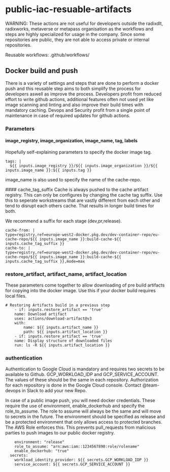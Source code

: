 # public-iac-resuable-artifacts

WARNING: These actions are not useful for developers outside the radixdlt, radixworks, metaverse or metapass organisation as the workflows and steps are highly specialized for usage in the company. Since some repositories are public, they are not able to access private or internal repositories.

Reusable workflows:
.github/workflows/

## Docker build and push

There is a variety of settings and steps that are done to perform a docker push and this reusable step aims to both simplify the process for developers aswell as improve the process. Developers profit from reduced effort to write github actions, additional features often not used yet like image scanning and linting and also improve their build times with mandatory caching.
Devops and Security profit from a single point of maintenance in case of required updates for github actions.

### Parameters

#### image_registry, image_organization, image_name, tag, labels

Hopefully self-explaining parameters to specify the docker image tag. 
```
tags: |
  ${{ inputs.image_registry }}/${{ inputs.image_organization }}/${{ inputs.image_name }}:${{ inputs.tag }}
```

image_name is also used to specify the name of the cache-repo.

#### cache_tag_suffix 
Cache is always pushed to the cache artifact registry. This can only be configures by changing the cache tag suffix.
Use this to seperate workstreams that are vastly different from each other and tend to disrupt each others cache. 
That results in longer build times for both.

We recommend a suffix for each stage (dev,pr,release).

```
cache-from: |
type=registry,ref=europe-west2-docker.pkg.dev/dev-container-repo/eu-cache-repo/${{ inputs.image_name }}:build-cache-${{ inputs.cache_tag_suffix }} 
cache-to: |
type=registry,ref=europe-west2-docker.pkg.dev/dev-container-repo/eu-cache-repo/${{ inputs.image_name }}:build-cache-${{ inputs.cache_tag_suffix }},mode=max 
```

### restore_artifact, artifact_name, artifact_location
These parameters come together to allow downloading of pre build artifacts for copying into the docker image. 
Use this if your docker build requires local files.

```
# Restoring Artifacts build in a previous step
    - if: inputs.restore_artifact == 'true'
    name: Download artifact
    uses: actions/download-artifact@v3
    with:
        name: ${{ inputs.artifact_name }}
        path: ${{ inputs.artifact_location }}
    - if: inputs.restore_artifact == 'true'
    name: Display structure of downloaded files
    run: ls -R ${{ inputs.artifact_location }}
```

### authentication

Authentication to Google Cloud is mandatory and requires two secrets to be available to Github. GCP_WORKLOAD_IDP and GCP_SERVICE_ACCOUNT. The values of these should be the same in each repository. Authorization for each repository is done in the Google Cloud console. Contact @team-devops in Slack to add your new Repo.

In case of a public image push, you will need docker credentials. These require the use of environment, enable_dockerhub and specify the role_to_assume. The role to assume will always be the same and will move to secrets in the future. The environment should be specified as release and be a protected environment that only allows access to protected branches. The AWS Role enforces this. This prevents pull_requests from malicious parties to push images to our public docker registry.

```    
    environment: "release"
    role_to_assume: "arn:aws:iam::1234567890:role/rolename"
    enable_dockerhub: "true"
  secrets:
    workload_identity_provider: ${{ secrets.GCP_WORKLOAD_IDP }}
    service_account: ${{ secrets.GCP_SERVICE_ACCOUNT }}
```